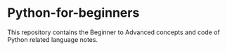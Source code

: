 # Python-for-beginners
 This repository contains the Beginner to Advanced concepts and code of Python related language notes.

